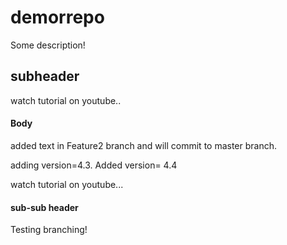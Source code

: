 # demorrepo

Some description!

## subheader


watch tutorial on youtube..

#### Body

added text in Feature2 branch and will commit to master branch.

adding version=4.3.
Added version= 4.4

watch tutorial on youtube...

#### sub-sub header
Testing branching!

